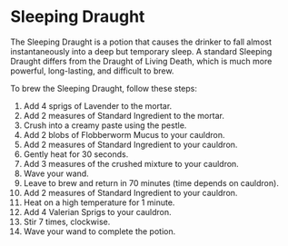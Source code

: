 # Sleeping Draught  
The Sleeping Draught is a potion that causes the drinker to fall almost instantaneously into a deep but temporary sleep. A standard Sleeping Draught differs from the Draught of Living Death, which is much more powerful, long-lasting, and difficult to brew.  
  
To brew the Sleeping Draught, follow these steps:  
  
  
1. Add 4 sprigs of Lavender to the mortar.  
2. Add 2 measures of Standard Ingredient to the mortar.  
3. Crush into a creamy paste using the pestle.  
4. Add 2 blobs of Flobberworm Mucus to your cauldron.  
5. Add 2 measures of Standard Ingredient to your cauldron.  
6. Gently heat for 30 seconds.  
7. Add 3 measures of the crushed mixture to your cauldron.  
8. Wave your wand.  
9. Leave to brew and return in 70 minutes (time depends on cauldron).  
10. Add 2 measures of Standard Ingredient to your cauldron.  
11. Heat on a high temperature for 1 minute.  
12. Add 4 Valerian Sprigs to your cauldron.  
13. Stir 7 times, clockwise.  
14. Wave your wand to complete the potion.  
  
  
